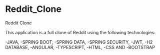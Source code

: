 # Reddit_Clone
Reddit Clone

This application is a full clone of Reddit using the following technologies:


-JAVA,
-SPRING BOOT,
-SPRING DATA,
-SPRING SECURITY,
-JWT,
-H2 DATABASE,
-ANGULAR,
-TYPESCRIPT,
-HTML,
-CSS AND
-BOOTSTRAP
